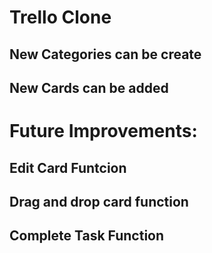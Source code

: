 # Trello Clone
## New Categories can be create
## New Cards can be added

# Future Improvements:
## Edit Card Funtcion
## Drag and drop card function 
## Complete Task Function
